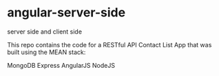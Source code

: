 # angular-server-side
server side and client side

This repo contains the code for a RESTful API Contact List App that was built using the MEAN stack:

MongoDB
Express
AngularJS
NodeJS


